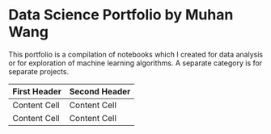 # Data Science Portfolio by Muhan Wang
This portfolio is a compilation of notebooks which I created for data analysis or for exploration of machine learning algorithms. A separate category is for separate projects.

| First Header  | Second Header |
| ------------- | ------------- |
| Content Cell  | Content Cell  |
| Content Cell  | Content Cell  |
